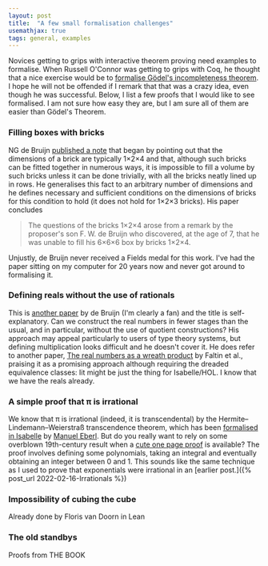 ```yaml
---
layout: post
title:  "A few small formalisation challenges"
usemathjax: true 
tags: general, examples
---
```


Novices getting to grips with interactive theorem proving need examples to formalise.
When Russell O'Connor was getting to grips with Coq, he thought that a nice exercise would be to [formalise Gödel's incompleteness theorem](https://rdcu.be/cRs1q).
I hope he will not be offended if I remark that that was a crazy idea, even though he was successful. Below, I list a few proofs that I would like to see formalised. I am not sure how easy they are, but I am sure all of them are easier than Gödel's Theorem.

### Filling boxes with bricks

NG de Bruijn [published a note](https://doi.org/10.2307/2316785) that began by pointing out that the dimensions of a brick are typically 1×2×4 and that, although such bricks can be fitted together in numerous ways, it is impossible to fill a volume by such bricks unless it can be done trivially, with all the bricks neatly lined up in rows.
He generalises this fact to an arbitrary number of dimensions and he defines necessary and sufficient conditions on the dimensions of bricks
for this condition to hold (it does not hold for 1×2×3 bricks). His paper concludes 

> The questions of the bricks 1×2×4 arose from a remark by the proposer's
> son F. W. de Bruijn who discovered, at the age of 7, that he was unable to fill
> his 6×6×6 box by bricks 1×2×4.

Unjustly, de Bruijn never received a Fields medal for this work. I've had the paper sitting on my computer for 20 years now and never got around to formalising it.

### Defining reals without the use of rationals

This is [another paper](https://doi.org/10.1016/1385-7258(76)90055-X) by de Bruijn (I'm clearly a fan) and the title is self-explanatory.
Can we construct the real numbers in fewer stages than the usual, and in particular, without the use of quotient constructions?
His approach may appeal particularly to users of type theory systems, but defining multiplication looks difficult and he doesn't cover it.
He does refer to another paper, [The real numbers as a wreath product](https://doi.org/10.1016/0001-8708(75)90115-2) by Faltin et al.,
praising it as a promising approach although requiring the dreaded equivalence classes: Iit might be just the thing for Isabelle/HOL.
I know that we have the reals already.

### A simple proof that π is irrational

We know that π is irrational (indeed, it is transcendental) by the Hermite–Lindemann–Weierstraß transcendence theorem, which has been [formalised in Isabelle](https://www.isa-afp.org/entries/Hermite_Lindemann.html) by [Manuel Eberl](http://cl-informatik.uibk.ac.at/users/meberl/).
But do you really want to rely on some overblown 19th-century result when a [cute one page proof](https://projecteuclid.org/journals/bulletin-of-the-american-mathematical-society/volume-53/issue-6/A-simple-proof-that-pi-is-irrational/bams/1183510788.full) is available?
The proof involves defining some polynomials, taking an integral and eventually obtaining an integer between 0 and 1.
This sounds like the same technique as I used to prove that exponentials were irrational in an [earlier post.]({% post_url 2022-02-16-Irrationals %})

### Impossibility of cubing the cube

Already done by Floris van Doorn in Lean

### The old standbys

Proofs from THE BOOK

